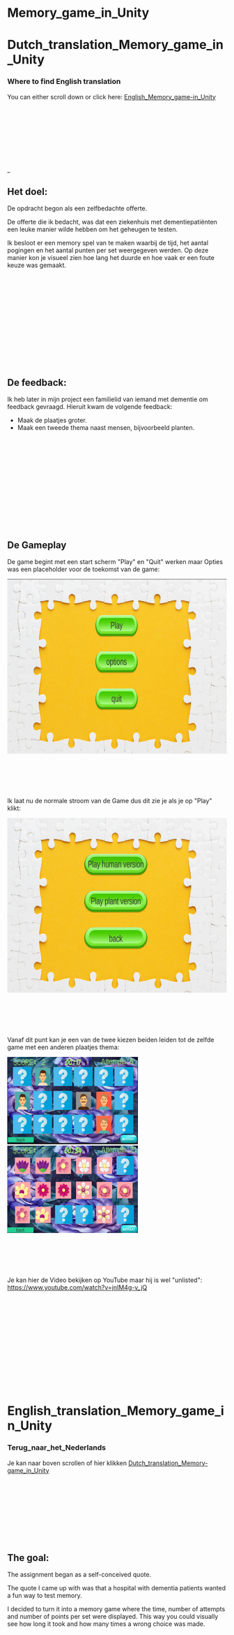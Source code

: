 # Memory_game_in_Unity




# Dutch_translation_Memory_game_in_Unity






### Where to find English translation

You can either scroll down or click here: [English_Memory_game-in_Unity](#English_translation_Memory_game_in_Unity)

<br><br><br><br><br><br><br><br>
_








## Het doel:

De opdracht begon als een zelfbedachte offerte.

De offerte die ik bedacht, was dat een ziekenhuis met dementiepatiënten een leuke manier wilde hebben om het geheugen te testen.

Ik besloot er een memory spel van te maken waarbij de tijd, het aantal pogingen en het aantal punten per set weergegeven werden. Op deze manier kon je visueel zien hoe lang het duurde en hoe vaak er een foute keuze was gemaakt.

<br><br><br><br><br><br><br><br><br><br><br><br>









## De feedback:

Ik heb later in mijn project een familielid van iemand met dementie om feedback gevraagd. Hieruit kwam de volgende feedback:

- Maak de plaatjes groter.
- Maak een tweede thema naast mensen, bijvoorbeeld planten.

<br><br><br><br><br><br><br><br><br><br><br><br>



## De Gameplay

De game begint met een start scherm "Play" en "Quit" werken maar Opties was een placeholder voor de toekomst van de game:

<img width="600" height="400" src="images/startscreen1.png" alt="image">

<br><br><br><br>

Ik laat nu de normale stroom van de Game dus dit zie je als je op "Play" klikt:

<img width="600" height="400" src="images/startscreen2.png" alt="image">

<br><br><br><br>

Vanaf dit punt kan je een van de twee kiezen beiden leiden tot de zelfde game met een anderen plaatjes thema:

<p>
  <img width="300" height="200" src="images/Humanversiongameplay1.png" alt="image" style="display: inline-block; margin-right: 10px;">
  <img width="300" height="200" src="images/Plantversiongameplay1.png" alt="image" style="display: inline-block;">
</p>


<br><br><br><br>

Je kan hier de Video bekijken op YouTube maar hij is wel "unlisted": https://www.youtube.com/watch?v=jnIM4g-v_jQ


<br><br><br><br><br><br><br><br><br><br><br><br>

















# English_translation_Memory_game_in_Unity


### Terug_naar_het_Nederlands

Je kan naar boven scrollen of hier klikken [Dutch_translation_Memory-game_in_Unity](#Dutch_translation_Memory_game_in_Unity)

<br><br><br><br><br><br><br><br>





## The goal:

The assignment began as a self-conceived quote.

The quote I came up with was that a hospital with dementia patients wanted a fun way to test memory.

I decided to turn it into a memory game where the time, number of attempts and number of points per set were displayed. This way you could visually see how long it took and how many times a wrong choice was made.

<br><br><br><br><br><br><br><br><br><br><br><br>







## The feedback:

Later in my project, I asked a family member of someone with dementia for feedback. From this came the following feedback:

- Make the pictures bigger.
- Create a second theme besides people, such as plants.

<br><br><br><br><br><br><br><br><br><br><br><br>



## De Gameplay

The game starts with a start screen “Play” and “Quit” work but Options was a placeholder for the future of the game:

<img width="600" height="400" src="images/startscreen1.png" alt="image">

<br><br><br><br>

I now leave the normal flow of the Game so this is what you see when you click “Play”:

<img width="600" height="400" src="images/startscreen2.png" alt="image">

<br><br><br><br>

From this point you can choose either of the two leading to the same game with a different picture theme:

<p>
  <img width="300" height="200" src="images/Humanversiongameplay1.png" alt="image" style="display: inline-block; margin-right: 10px;">
  <img width="300" height="200" src="images/Plantversiongameplay1.png" alt="image" style="display: inline-block;">
</p>


<br><br><br><br>

You can watch the Video here on YouTube it is “unlisted” though: https://www.youtube.com/watch?v=jnIM4g-v_jQ


<br><br><br><br><br><br><br><br><br><br><br><br>